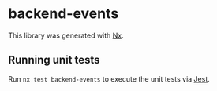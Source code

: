 # backend-events

This library was generated with [Nx](https://nx.dev).

## Running unit tests

Run `nx test backend-events` to execute the unit tests via [Jest](https://jestjs.io).

